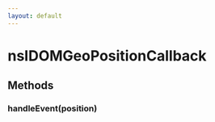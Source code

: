 ```yaml
---
layout: default
---
```


# nsIDOMGeoPositionCallback #

## Methods ##

### handleEvent(position) ###
